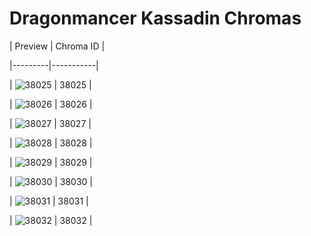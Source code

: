 # Dragonmancer Kassadin Chromas


| Preview | Chroma ID |

|---------|-----------|

| ![38025](https://raw.communitydragon.org/latest/plugins/rcp-be-lol-game-data/global/default/v1/champion-chroma-images/38/38025.png) | 38025 |

| ![38026](https://raw.communitydragon.org/latest/plugins/rcp-be-lol-game-data/global/default/v1/champion-chroma-images/38/38026.png) | 38026 |

| ![38027](https://raw.communitydragon.org/latest/plugins/rcp-be-lol-game-data/global/default/v1/champion-chroma-images/38/38027.png) | 38027 |

| ![38028](https://raw.communitydragon.org/latest/plugins/rcp-be-lol-game-data/global/default/v1/champion-chroma-images/38/38028.png) | 38028 |

| ![38029](https://raw.communitydragon.org/latest/plugins/rcp-be-lol-game-data/global/default/v1/champion-chroma-images/38/38029.png) | 38029 |

| ![38030](https://raw.communitydragon.org/latest/plugins/rcp-be-lol-game-data/global/default/v1/champion-chroma-images/38/38030.png) | 38030 |

| ![38031](https://raw.communitydragon.org/latest/plugins/rcp-be-lol-game-data/global/default/v1/champion-chroma-images/38/38031.png) | 38031 |

| ![38032](https://raw.communitydragon.org/latest/plugins/rcp-be-lol-game-data/global/default/v1/champion-chroma-images/38/38032.png) | 38032 |